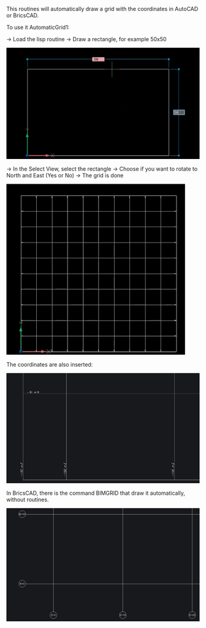 This routines will automatically draw a grid with the coordinates in AutoCAD or BricsCAD.

To use it AutomaticGrid1:

-> Load the lisp routine
-> Draw a rectangle, for example 50x50

![Draw Rect](../Grid/images/img1.png)

-> In the Select View, select the rectangle
-> Choose if you want to rotate to North and East (Yes or No)
-> The grid is done

![Grid](../Grid/images/img2.JPG)

The coordinates are also inserted:

![Coordinates](../Grid/images/img3.JPG)

In BricsCAD, there is the command BIMGRID that draw it automatically, without routines.

![BIMGRID](../Grid/images/img4.JPG)
